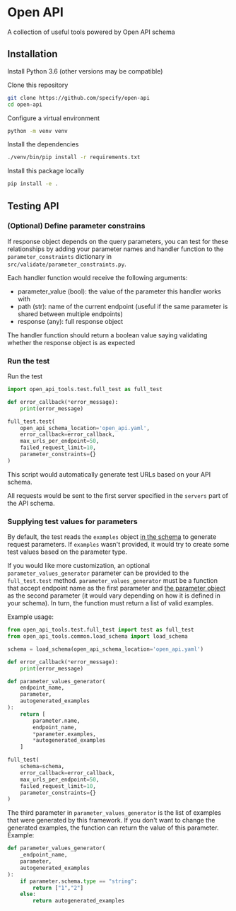 # Open API

A collection of useful tools powered by Open API schema

## Installation

Install Python 3.6 (other versions may be compatible)

Clone this repository

```bash
git clone https://github.com/specify/open-api
cd open-api
```

Configure a virtual environment

```bash
python -m venv venv
```

Install the dependencies

```bash
./venv/bin/pip install -r requirements.txt
```

Install this package locally

```bash
pip install -e .
```

## Testing API

### (Optional) Define parameter constrains

If response object depends on the query parameters, you can
test for these relationships by adding your parameter names
and handler function to the `parameter_constraints` dictionary
in `src/validate/parameter_constraints.py`.

Each handler function would receive the following arguments:

* parameter_value (bool): the value of the parameter this handler
  works with
* path (str): name of the current endpoint (useful if the same
  parameter is shared between multiple endpoints)
* response (any): full response object

The handler function should return a boolean value saying validating
whether the response object is as expected

### Run the test

Run the test

```python
import open_api_tools.test.full_test as full_test

def error_callback(*error_message):
    print(error_message)

full_test.test(
    open_api_schema_location='open_api.yaml',
    error_callback=error_callback,
    max_urls_per_endpoint=50,
    failed_request_limit=10,
    parameter_constraints={}
)
```

This script would automatically generate test URLs based on
your API schema.

All requests would be sent to the first server
specified in the `servers` part of the API schema.

### Supplying test values for parameters

By default, the test reads the `examples` object
[in the schema](https://swagger.io/specification/#example-object) to generate
request parameters. If `examples` wasn't provided, it would try to create some
test values based on the parameter type.

If you would like more customization, an optional `parameter_values_generator`
parameter can be provided to the `full_test.test` method.
`parameter_values_generator` must be a function that accept endpoint name as
the first parameter and
[the parameter object](https://swagger.io/specification/#parameter-object)
as the second parameter (it would vary depending on how it is defined
in your schema). In turn, the function must return a list of valid examples.

Example usage:

```python
from open_api_tools.test.full_test import test as full_test
from open_api_tools.common.load_schema import load_schema

schema = load_schema(open_api_schema_location='open_api.yaml')

def error_callback(*error_message):
    print(error_message)

def parameter_values_generator(
    endpoint_name,
    parameter,
    autogenerated_examples
):
    return [
        parameter.name,
        endpoint_name,
        *parameter.examples,
        *autogenerated_examples
    ]

full_test(
    schema=schema,
    error_callback=error_callback,
    max_urls_per_endpoint=50,
    failed_request_limit=10,
    parameter_constraints={}
)
```

The third parameter in `parameter_values_generator` is the list of examples that
were generated by this framework. If you don't want to change the generated
examples, the function can return the value of this parameter. Example:

```python
def parameter_values_generator(
    _endpoint_name,
    parameter,
    autogenerated_examples
):
    if parameter.schema.type == "string":
        return ["1","2"]
    else:
        return autogenerated_examples
```
